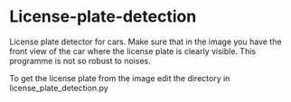 # License-plate-detection
License plate detector for cars. 
Make sure that in the image you have the front view of the car where the license plate is clearly visible. 
This programme is not so robust to noises. 

To get the license plate from the image edit the directory in license_plate_detection.py
